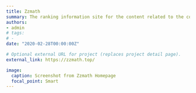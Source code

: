 ```yaml
---
title: Zzmath
summary: The ranking information site for the content related to the college entrance examination in the Zhihu column.
authors:
- admin
# tags:
# - 
date: "2020-02-28T00:00:00Z"

# Optional external URL for project (replaces project detail page).
external_link: https://zzmath.top/

image:
  caption: Screenshot from Zzmath Homepage
  focal_point: Smart
---
```

